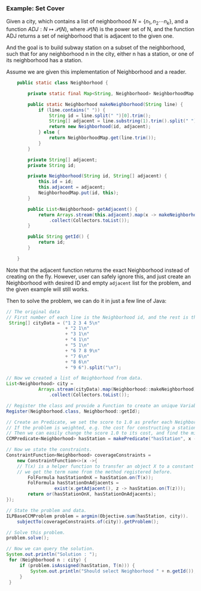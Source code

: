 ### Example: Set Cover

Given a city, which contains a list of neighborhood $N = \{n_1,n_2 \cdots n_k\}$, and a function $ADJ : N \mapsto \mathcal P (N)$, where $\mathcal P (N)$ is the power set of N, and the function ADJ returns a set of neighborhood that is adjacent to the given one.

And the goal is to build subway station on a subset of the neighborhood, such that for any neighborhood n in the city, either n has a station, or one of its neighborhood has a station. 


Assume we are given this implementation of Neighborhood and a reader. 
```java
    public static class Neighborhood {

        private static final Map<String, Neighborhood> NeighborhoodMap = new HashMap<>();

        public static Neighborhood makeNeighborhood(String line) {
            if (line.contains(" ")) {
                String id = line.split(" ")[0].trim();
                String[] adjacent = line.substring(1).trim().split(" ");
                return new Neighborhood(id, adjacent);
            } else {
                return NeighborhoodMap.get(line.trim());
            }
        }

        private String[] adjacent;
        private String id;

        private Neighborhood(String id, String[] adjacent) {
            this.id = id;
            this.adjacent = adjacent;
            NeighborhoodMap.put(id, this);
        }

        public List<Neighborhood> getAdjacent() {
            return Arrays.stream(this.adjacent).map(x -> makeNeighborhood(x))
                .collect(Collectors.toList());
        }

        public String getId() {
            return id;
        }

    }
```

Note that the adjacent function returns the exact Neighborhood instead of creating on the fly. However, user can safely ignore this, and just create an Neighborhood with desired ID and empty `adjacent` list for the problem, and the given example will still works.

Then to solve the problem, we can do it in just a few line of Java:

```java
// The original data
// First number of each line is the Neighborhood id, and the rest is the ids of its adjacent Neighborhood.
 String[] cityData = ("1 2 3 4 5\n"
                      + "2 1\n"
                      + "3 1\n"
                      + "4 1\n"
                      + "5 1\n"
                      + "6 7 8 9\n"
                      + "7 6\n"
                      + "8 6\n"
                      + "9 6").split("\n");

// Now we created a list of Neighborhood from data.
List<Neighborhood> city =
            Arrays.stream(cityData).map(Neighborhood::makeNeighborhood)
                .collect(Collectors.toList());

// Register the class and provide a Function to create an unique Variable name in ILP.
Register(Neighborhood.class, Neighborhood::getId);

// Create an Predicate, we set the score to 1.0 as prefer each Neighborhood equally.
// If the problem is weighted, e.g. the cost for constructing a station for each Neighborhood is different,
// Then we can easily change the score 1.0 to its cost, and find the minimal cost plan.
CCMPredicate<Neighborhood> hasStation = makePredicate("hasStation", x -> 1.0);

// Now we state the constraints.
ConstraintFunction<Neighborhood> coverageConstraints =
    new ConstraintFunction<>(x ->{
    // T(x) is a helper function to transfer an object X to a constant term in the logic expression,
    // we get the term name from the method registered before.
        FolFormula hasStationOnX = hasStation.on(T(x));
        FolFormula hasStationOnAdjacents =
                  exist(x.getAdjacent(), z -> hasStation.on(T(z)));
        return or(hasStationOnX, hasStationOnAdjacents);
});

// State the problem and data.
ILPBaseCCMProblem problem = argmin(Objective.sum(hasStation, city)).
    subjectTo(coverageConstraints.of(city)).getProblem();

// Solve this problem.
problem.solve();

// Now we can query the solution.
System.out.println("Solution : ");
 for (Neighborhood n : city) {
     if (problem.isAssigned(hasStation, T(n))) {
         System.out.println("Should select Neighborhood " + n.getId());
     }
 }

```